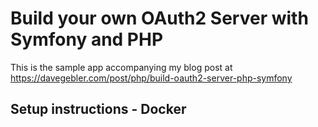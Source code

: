 # Build your own OAuth2 Server with Symfony and PHP

This is the sample app accompanying my blog post at https://davegebler.com/post/php/build-oauth2-server-php-symfony

## Setup instructions - Docker
